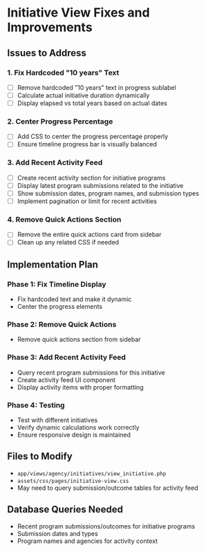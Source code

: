 # Initiative View Fixes and Improvements

## Issues to Address

### 1. Fix Hardcoded "10 years" Text
- [ ] Remove hardcoded "10 years" text in progress sublabel
- [ ] Calculate actual initiative duration dynamically
- [ ] Display elapsed vs total years based on actual dates

### 2. Center Progress Percentage
- [ ] Add CSS to center the progress percentage properly
- [ ] Ensure timeline progress bar is visually balanced

### 3. Add Recent Activity Feed
- [ ] Create recent activity section for initiative programs
- [ ] Display latest program submissions related to the initiative
- [ ] Show submission dates, program names, and submission types
- [ ] Implement pagination or limit for recent activities

### 4. Remove Quick Actions Section
- [ ] Remove the entire quick actions card from sidebar
- [ ] Clean up any related CSS if needed

## Implementation Plan

### Phase 1: Fix Timeline Display
- Fix hardcoded text and make it dynamic
- Center the progress elements

### Phase 2: Remove Quick Actions
- Remove quick actions section from sidebar

### Phase 3: Add Recent Activity Feed
- Query recent program submissions for this initiative
- Create activity feed UI component
- Display activity items with proper formatting

### Phase 4: Testing
- Test with different initiatives
- Verify dynamic calculations work correctly
- Ensure responsive design is maintained

## Files to Modify
- `app/views/agency/initiatives/view_initiative.php`
- `assets/css/pages/initiative-view.css`
- May need to query submission/outcome tables for activity feed

## Database Queries Needed
- Recent program submissions/outcomes for initiative programs
- Submission dates and types
- Program names and agencies for activity context
